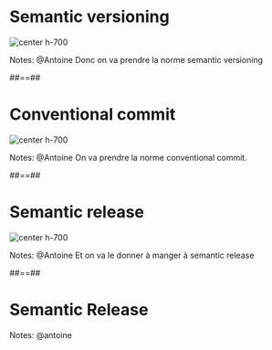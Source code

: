 <!-- .slide: class="full-center" -->

# Semantic versioning

![center h-700](./assets/images/fusion_goten.png)

Notes: @Antoine
Donc on va prendre la norme semantic versioning

##==##
<!-- .slide: class="full-center" -->

# Conventional commit

![center h-700](./assets/images/fusion_trunk.png)

Notes: @Antoine
On va prendre la norme conventional commit. 

##==##
<!-- .slide: -->

# Semantic release

![center h-700](./assets/images/fusion_fusion.png)

Notes: @Antoine
Et on va le donner à manger à semantic release

##==##

<!-- .slide: class="transition bg-pink" -->
# Semantic Release


Notes: @antoine
